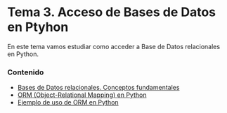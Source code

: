 # Tema 3. Acceso de Bases de Datos en Ptyhon

En este tema vamos estudiar como acceder a Base de Datos relacionales en Python.

### Contenido

- [Bases de Datos relacionales. Conceptos fundamentales](./doc_ER_conceptos.md)
- [ORM (Object-Relational Mapping) en Python](./doc_orm.md)
- [Ejemplo de uso de ORM en Python](./doc_example_1.md)


